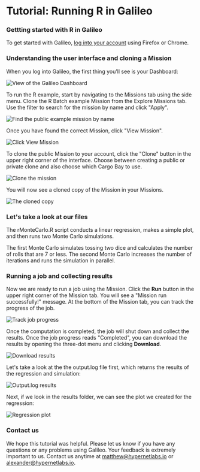 # Tutorial: Running R in Galileo

### Gettting started with R in Galileo

To get started with Galileo, [log into your account](http://galileo.hypernetlabs.io/) using Firefox or Chrome.

### Understanding the user interface and cloning a Mission

When you log into Galileo, the first thing you’ll see is your Dashboard:

![View of the Galileo Dashboard](images/common/dashboard.png)

To run the R example, start by navigating to the Missions tab using the side menu. Clone the R Batch example Mission from the Explore Missions tab. Use the filter to search for the mission by name and click "Apply".

![Find the public example mission by name](images/r/find_public.png)

Once you have found the correct Mission, click "View Mission".

![Click View Mission](images/r/example_mission.png)

To clone the public Mission to your account, click the "Clone" button in the upper right corner of the interface. Choose between creating a public or private clone and also choose which Cargo Bay to use.

![Clone the mission](images/r/clone_mission.png)

You will now see a cloned copy of the Mission in your Missions.

![The cloned copy](images/r/cloned_copy.png)

### Let's take a look at our files

The rMonteCarlo.R script conducts a linear regression, makes a simple plot, and then runs two Monte Carlo simulations.

The first Monte Carlo simulates tossing two dice and calculates the number of rolls that are 7 or less. The second Monte Carlo increases the number of iterations and runs the simulation in parallel.

### Running a job and collecting results

Now we are ready to run a job using the Mission. Click the **Run** button in the upper right corner of the Mission tab. You will see a "Mission run successfully!" message. At the bottom of the Mission tab, you can track the progress of the job.

![Track job progress](images/r/track_job.png)

Once the computation is completed, the job will shut down and collect the results. Once the job progress reads "Completed", you can download the results by opening the three-dot menu and clicking **Download**.

![Download results](images/r/download.png)

Let's take a look at the the output.log file first, which returns the results of the regression and simulation:

![Output.log results](images/r/results.png)

Next, if we look in the results folder, we can see the plot we created for the regression:

![Regression plot](images/r/regression_fit.jpg)

### Contact us

We hope this tutorial was helpful. Please let us know if you have any questions or any problems using Galileo. Your feedback is extremely important to us. Contact us anytime at [matthew@hypernetlabs.io](matthew@hypernetlabs.io) or [alexander@hypernetlabs.io](alexander@hypernetlabs.io).